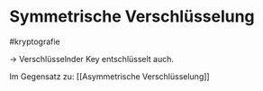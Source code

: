
# Symmetrische Verschlüsselung

#kryptografie

-> Verschlüsselnder Key entschlüsselt auch.

Im Gegensatz zu: [[Asymmetrische Verschlüsselung]]


